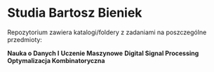 # Studia Bartosz Bieniek

Repozytorium zawiera katalogi/foldery z zadaniami na poszczególne przedmioty:

**Nauka o Danych I**
**Uczenie Maszynowe**
**Digital Signal Processing**
**Optymalizacja Kombinatoryczna**
